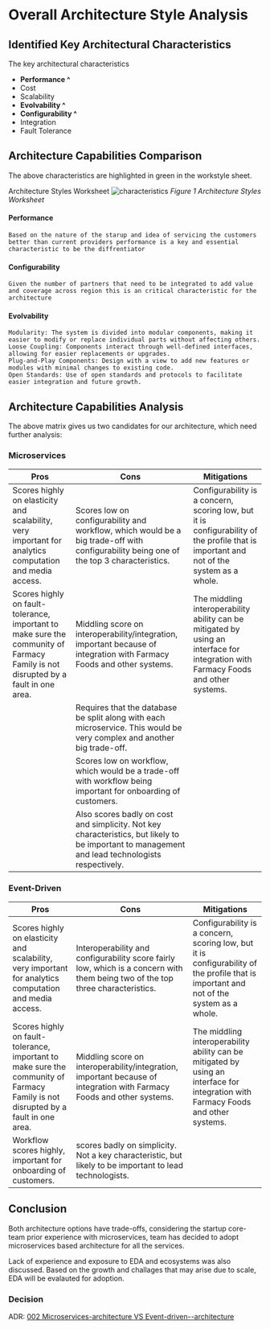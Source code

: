# Overall Architecture Style Analysis

## Identified Key Architectural Characteristics

The key architectural characteristics
- **Performance ^** 
- Cost 
- Scalability
- **Evolvability  ^**
- **Configurability  ^**
- Integration
- Fault Tolerance

## Architecture Capabilities Comparison

The above characteristics are highlighted in green in the workstyle sheet. 

Architecture Styles Worksheet
![characteristics](/katastic/diagrams/Arch-Style-Worksheet.jpg)
*Figure 1 Architecture Styles Worksheet*
#### Performance 
    Based on the nature of the starup and idea of servicing the customers better than current providers performance is a key and essential characteristic to be the diffrentiator 
#### Configurability
    Given the number of partners that need to be integrated to add value and coverage across region this is an critical characteristic for the architecture
#### Evolvability 
    Modularity: The system is divided into modular components, making it easier to modify or replace individual parts without affecting others.
    Loose Coupling: Components interact through well-defined interfaces, allowing for easier replacements or upgrades.
    Plug-and-Play Components: Design with a view to add new features or modules with minimal changes to existing code.
    Open Standards: Use of open standards and protocols to facilitate easier integration and future growth.

## Architecture Capabilities Analysis

The above matrix gives us two candidates for our architecture, which need further analysis:

### Microservices

| Pros                                                         | Cons                                                         | Mitigations                                                  |
| ------------------------------------------------------------ | ------------------------------------------------------------ | ------------------------------------------------------------ |
| Scores highly on elasticity and scalability, very important for analytics computation and media access. | Scores low on configurability and workflow, which would be a big trade-off with configurability being one of the top 3 characteristics. | Configurability is a concern, scoring low, but it is configurability of the profile that is important and not of the system as a whole. |
| Scores highly on fault-tolerance, important to make sure the community of Farmacy Family is not disrupted by a fault in one area. | Middling score on interoperability/integration, important because of integration with Farmacy Foods and other systems. | The middling interoperability ability can be mitigated by using an interface for integration with Farmacy Foods and other systems. |
|                                                              | Requires that the database be split along with each microservice. This would be very complex and another big trade-off. |                                                              |
|                                                              | Scores low on workflow, which would be a trade-off with workflow being important for onboarding of customers. |                                                              |
|                                                              | Also scores badly on cost and simplicity. Not key characteristics, but likely to be important to management and lead technologists respectively. |                                                              |

### Event-Driven

| Pros                                                         | Cons                                                         | Mitigations                                                  |
| ------------------------------------------------------------ | ------------------------------------------------------------ | ------------------------------------------------------------ |
| Scores highly on elasticity and scalability, very important for analytics computation and media access. | Interoperability and configurability score fairly low, which is a concern with them being two of the top three characteristics. | Configurability is a concern, scoring low, but it is configurability of the profile that is important and not of the system as a whole. |
| Scores highly on fault-tolerance, important to make sure the community of Farmacy Family is not disrupted by a fault in one area. | Middling score on interoperability/integration, important because of integration with Farmacy Foods and other systems. | The middling interoperability ability can be mitigated by using an interface for integration with Farmacy Foods and other systems. |
| Workflow scores highly, important for onboarding of customers. | scores badly on simplicity. Not a key characteristic, but likely to be important to lead technologists. |                                                              |

## Conclusion

Both architecture options have trade-offs, considering the startup core-team prior experience with microservices, team has decided to adopt microservices based architecture for all the services. 

Lack of experience and exposure to EDA and ecosystems was also discussed. Based on the growth and challages that may arise due to scale, EDA will be evalauted for adoption. 



### Decision

ADR: [002 Microservices-architecture VS Event-driven--architecture](../ADR/ADR01-Microservices-architecture.md)

